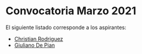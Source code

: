 # Convocatoria Marzo 2021

El siguiente listado corresponde a los aspirantes:

* [Christian Rodriguez](aspirante-rodriguez.christian/)
* [Giuliano De Pian](aspirante-giuliano.depian)
